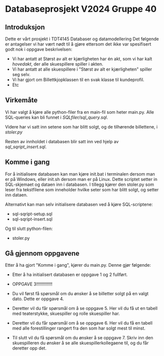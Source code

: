 # Databaseprosjekt V2024 Gruppe 40

## Introduksjon

Dette er vårt prosjekt i TDT4145 Databaser og datamodellering Det følgende er antagelser vi har vært nødt til å gjøre ettersom det ikke var spesifisert godt nok i oppgave beskrivelsen:

- Vi har antatt at Størst av alt er kjærligheten har én akt, som vi har kalt _hovedakt_, der alle skuespillere spiller i akten.
- Vi har antatt at alle skuespillere i "Størst av alt er kjærligheten" spiller seg selv.
- Vi har gjort om Billettkjopklassen til en svak klasse til kundeprofil.
- Etc

## Virkemåte

Vi har valgt å kjøre alle python-filer fra en main-fil som heter main.py. Alle SQL-queries kan bli funnet i _SQLfiler/sql_query.sql_.

Videre har vi satt inn setene som har blitt solgt, og de tilhørende billettene, i _stoler.py_

Resten av innholdet i databasen blir satt inn ved hjelp av _sql_sqript_insert.sql_.

## Komme i gang

For å initialisere databasen kan man kjøre init.bat i terminalen dersom man er på Windows, eller init.sh dersom man er på Linux. Dette scriptet setter in SQL-skjemaet og dataen inn i databasen. I tillegg kjører den stoler.py som leser fra tekstfilene som inneholder hvilke seter som har blitt solgt, og setter inn dataen.

Alternativt kan man selv initialisere databasen ved å kjøre SQL-scriptene:

- sql-sqript-setup.sql
- sql-sqript-insert.sql

Og til slutt python-filen:

- stoler.py

## Gå gjennom oppgavene

Etter å ha gjort "Komme i gang", kjører du main.py. Denne gjør følgende:

- Etter å ha initialisert databasen er oppgave 1 og 2 fullført.

- OPPGAVE 3!!!!!!!!!!!!!

- Du vil først få spørsmål om du ønsker å se billetter solgt på en valgt dato. Dette er oppgave 4.

- Deretter vil du får spørsmål om å se oppgave 5. Her vil du få ut en tabell med teaterstykke, skuespiller og rolle skuespiller har.

- Deretter vil du får spørsmål om å se oppgave 6. Her vil du få en tabell med alle forestillinger rangert fra den som har solgt mest til minst.

- Til slutt vil du få spørsmål om du ønsker å se oppgave 7. Skriv inn den skuespilleren du ønsker å se alle skuespillerkollegaene til, og du får deretter opp det.
